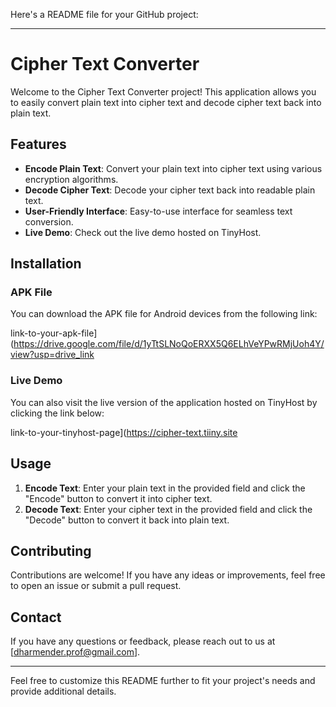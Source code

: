 Here's a README file for your GitHub project:

---

# Cipher Text Converter

Welcome to the Cipher Text Converter project! This application allows you to easily convert plain text into cipher text and decode cipher text back into plain text.

## Features

- **Encode Plain Text**: Convert your plain text into cipher text using various encryption algorithms.
- **Decode Cipher Text**: Decode your cipher text back into readable plain text.
- **User-Friendly Interface**: Easy-to-use interface for seamless text conversion.
- **Live Demo**: Check out the live demo hosted on TinyHost.

## Installation

### APK File

You can download the APK file for Android devices from the following link:

link-to-your-apk-file](https://drive.google.com/file/d/1yTtSLNoQoERXX5Q6ELhVeYPwRMjUoh4Y/view?usp=drive_link

### Live Demo

You can also visit the live version of the application hosted on TinyHost by clicking the link below:

link-to-your-tinyhost-page](https://cipher-text.tiiny.site

## Usage

1. **Encode Text**: Enter your plain text in the provided field and click the "Encode" button to convert it into cipher text.
2. **Decode Text**: Enter your cipher text in the provided field and click the "Decode" button to convert it back into plain text.

## Contributing

Contributions are welcome! If you have any ideas or improvements, feel free to open an issue or submit a pull request.



## Contact

If you have any questions or feedback, please reach out to us at [dharmender.prof@gmail.com].

---

Feel free to customize this README further to fit your project's needs and provide additional details.

